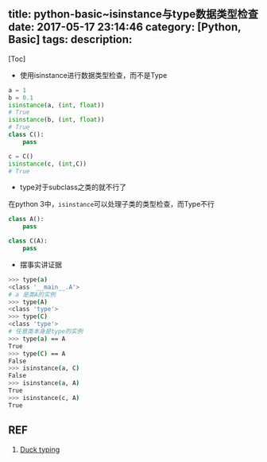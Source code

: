 title: python-basic~isinstance与type数据类型检查
date: 2017-05-17 23:14:46
category: [Python, Basic]
tags:
description:
---
[Toc]

* 使用isinstance进行数据类型检查，而不是Type
``` python
a = 1
b = 0.1
isinstance(a, (int, float))
# True
isinstance(b, (int, float))
# True
class C():
    pass

c = C()
isinstance(c, (int,C))
# True
```

* type对于subclass之类的就不行了

在python 3中，`isinstance`可以处理子类的类型检查，而Type不行
```python
class A():
    pass

class C(A):
    pass
```
* 摆事实讲证据
``` bash
>>> type(a)
<class '__main__.A'>
# a 是类A的实例
>>> type(A)
<class 'type'>
>>> type(C)
<class 'type'>
# 任意类本身是type的实例
>>> type(a) == A
True
>>> type(C) == A
False
>>> isinstance(a, C)
False
>>> isinstance(a, A)
True
>>> isinstance(c, A)
True

```

## REF

1. [Duck typing](https://en.wikipedia.org/wiki/Duck_typing)
